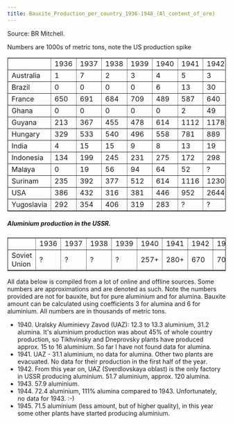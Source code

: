```yaml
---
title: Bauxite_Production_per_country_1936-1948_(Al_content_of_ore)
---
```


Source: BR Mitchell.

Numbers are 1000s of metric tons, note the US production spike

<table border="1"><tbody><tr><td></td><td>1936</td><td>1937</td><td>1938</td><td>1939</td><td>1940</td><td>1941</td><td>1942</td><td>1943</td><td>1944</td><td>1945</td><td>1946</td><td>1947</td><td>1948</td></tr><tr><td>Australia</td><td>1</td><td>7</td><td>2</td><td>3</td><td>4</td><td>5</td><td>3</td><td>3</td><td>3</td><td>3</td><td>4</td><td>5</td><td>6</td></tr><tr><td>Brazil</td><td>0</td><td>0</td><td>0</td><td>0</td><td>6</td><td>13</td><td>30</td><td>69</td><td>15</td><td>20</td><td>4</td><td>7</td><td>15</td></tr><tr><td>France</td><td>650</td><td>691</td><td>684</td><td>709</td><td>489</td><td>587</td><td>640</td><td>946</td><td>666</td><td>258</td><td>449</td><td>680</td><td>804</td></tr><tr><td>Ghana</td><td>0</td><td>0</td><td>0</td><td>0</td><td>0</td><td>2</td><td>49</td><td>107</td><td>109</td><td>149</td><td>116</td><td>97</td><td>142</td></tr><tr><td>Guyana</td><td>213</td><td>367</td><td>455</td><td>478</td><td>614</td><td>1112</td><td>1178</td><td>1973</td><td>928</td><td>680</td><td>1134</td><td>1381</td><td>1996</td></tr><tr><td>Hungary</td><td>329</td><td>533</td><td>540</td><td>496</td><td>558</td><td>781</td><td>889</td><td>998</td><td>?</td><td>44</td><td>101</td><td>340</td><td>446</td></tr><tr><td>India</td><td>4</td><td>15</td><td>15</td><td>9</td><td>8</td><td>13</td><td>19</td><td>25</td><td>12</td><td>14</td><td>17</td><td>19</td><td>21</td></tr><tr><td>Indonesia</td><td>134</td><td>199</td><td>245</td><td>231</td><td>275</td><td>172</td><td>298</td><td>650</td><td>275</td><td>164</td><td>?</td><td>25</td><td>438</td></tr><tr><td>Malaya</td><td>0</td><td>19</td><td>56</td><td>94</td><td>64</td><td>52</td><td>?</td><td>?</td><td>?</td><td>?</td><td>?</td><td>?</td><td>?</td></tr><tr><td>Surinam</td><td>235</td><td>392</td><td>377</td><td>512</td><td>614</td><td>1116</td><td>1230</td><td>1694</td><td>762</td><td>747</td><td>1020</td><td>1742</td><td>1983</td></tr><tr><td>USA</td><td>386</td><td>432</td><td>316</td><td>381</td><td>446</td><td>952</td><td>2644</td><td>6333</td><td>2869</td><td>997</td><td>1122</td><td>1221</td><td>1480</td></tr><tr><td>Yugoslavia</td><td>292</td><td>354</td><td>406</td><td>319</td><td>283</td><td>?</td><td>?</td><td>?</td><td>?</td><td>?</td><td>71</td><td>88</td><td>144</td></tr></tbody></table>

##### Aluminium production in the USSR.

<table border="1"><tbody><tr><td></td><td>1936</td><td>1937</td><td>1938</td><td>1939</td><td>1940</td><td>1941</td><td>1942</td><td>1943</td><td>1944</td><td>1945</td><td>1946</td><td>1947</td><td>1948</td></tr><tr><td>Soviet Union</td><td>?</td><td>?</td><td>?</td><td>?</td><td>257+</td><td>280+</td><td>670</td><td>707+</td><td>830+</td><td>830+</td><td>?</td><td>?</td><td>?</td></tr></tbody></table>

All data below is compiled from a lot of online and offline sources. Some numbers are approximations and are denoted as such. Note the numbers provided are not for bauxite, but for pure aluminium and for alumina. Bauxite amount can be calculated using coefficients 3 for alumina and 6 for aluminium. All numbers are in thousands of metric tons.

- 1940\. Uralsky Aluminievy Zavod (UAZ): 12.3 to 13.3 aluminium, 31.2 alumina. It's aluminium production was about 45% of whole country production, so Tikhvinsky and Dneprovsky plants have produced approx. 15 to 16 aluminium. So far I have not found data for alumina.
- 1941\. UAZ - 31.1 aluminium, no data for alumina. Other two plants are evacuated. No data for their production in the first half of the year.
- 1942\. From this year on, UAZ (Sverdlovskaya oblast) is the only factory in USSR producing aluminium. 51.7 aluminium, approx. 120 alumina.
- 1943\. 57.9 aluminium.
- 1944\. 72.4 aluminium, 111% alumina compared to 1943. Unfortunately, no data for 1943. :-)
- 1945\. 71.5 aluminium (less amount, but of higher quality), in this year some other plants have started producing aluminium.
